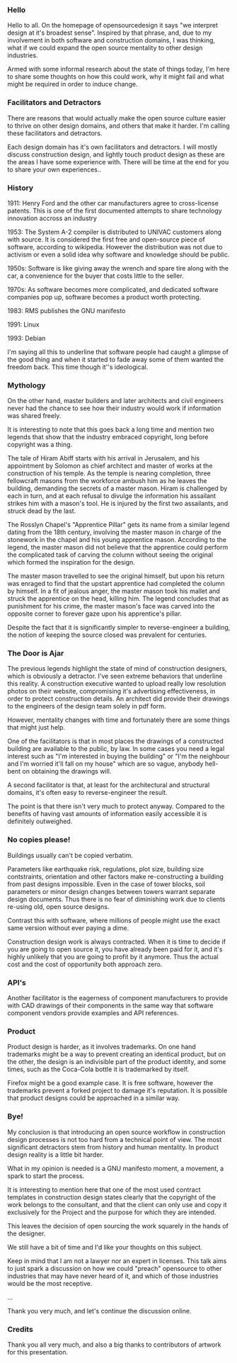 ### Hello

Hello to all. On the homepage of opensourcedesign it says "we interpret design at it's broadest sense". Inspired by that phrase, and, due to my involvement in both software and construction domains, I was thinking, what if we could expand the open source mentality to other design industries.

Armed with some informal research about the state of things today, I'm here to share some thoughts on how this could work, why it might fail and what might be required in order to induce change.


### Facilitators and Detractors

There are reasons that would actually make the open source culture easier to thrive on other design domains, and others that make it harder. I'm calling these facilitators and detractors.

Each design domain has it's own facilitators and detractors. I will mostly discuss construction design, and lightly touch product design as these are the areas I have some experience with. There will be time at the end for you to share your own experiences..


### History

1911: Henry Ford and the other car manufacturers agree to cross-license patents. This is one of the first documented attempts to share technology innovation accross an industry

1953: The System A-2 compiler is distributed to UNIVAC customers along with source. It is considered the first free and open-source piece of software, according to wikipedia. However the distribution was not due to activism or even a solid idea why software and knowledge should be public.

1950s: Software is like giving away the wrench and spare tire along with the car, a convenience for the buyer that costs little to the seller.

1970s: As software becomes more complicated, and dedicated software companies pop up, software becomes a product worth protecting.

1983: RMS publishes the GNU manifesto

1991: Linux

1993: Debian

I'm saying all this to underline that software people had caught a glimpse of the good thing and when it started to fade away some of them wanted the freedom back. This time though it''s ideological.


### Mythology

On the other hand, master builders and later architects and civil engineers never had the chance to see how their industry would work if information was shared freely.

It is interesting to note that this goes back a long time and mention two legends that show that the industry embraced copyright, long before copyright was a thing.

The tale of Hiram Abiff starts with his arrival in Jerusalem, and his appointment by Solomon as chief architect and master of works at the construction of his temple. As the temple is nearing completion, three fellowcraft masons from the workforce ambush him as he leaves the building, demanding the secrets of a master mason. Hiram is challenged by each in turn, and at each refusal to divulge the information his assailant strikes him with a mason's tool. He is injured by the first two assailants, and struck dead by the last.

The Rosslyn Chapel's "Apprentice Pillar" gets its name from a similar legend dating from the 18th century, involving the master mason in charge of the stonework in the chapel and his young apprentice mason. According to the legend, the master mason did not believe that the apprentice could perform the complicated task of carving the column without seeing the original which formed the inspiration for the design.

The master mason travelled to see the original himself, but upon his return was enraged to find that the upstart apprentice had completed the column by himself. In a fit of jealous anger, the master mason took his mallet and struck the apprentice on the head, killing him. The legend concludes that as punishment for his crime, the master mason's face was carved into the opposite corner to forever gaze upon his apprentice's pillar. 

Despite the fact that it is significantly simpler to reverse-engineer a building, the notion of keeping the source closed was prevalent for centuries.


### The Door is Ajar

The previous legends highlight the state of mind of construction designers, which is obviously a detractor. I've seen extreme behaviors that underline this reality. A construction executive wanted to upload really low resolution photos on their website, compromising it's advertising effectiveness, in order to protect construction details. An architect did provide their drawings to the engineers of the design team solely in pdf form.

However, mentality changes with time and fortunately there are some things that might just help.

One of the facilitators is that in most places the drawings of a constructed building are available to the public, by law. In some cases you need a legal interest such as "I'm interested in buying the building" or "I'm the neighbour and I'm worried it'll fall on my house" which are so vague, anybody hell-bent on obtaining the drawings will.

A second facilitator is that, at least for the architectural and structural domains, it's often easy to reverse-engineer the result.

The point is that there isn't very much to protect anyway. Compared to the benefits of having vast amounts of information easily accessible it is definitely outweighed. 


### No copies please!

Buildings usually can't be copied verbatim. 

Parameters like earthquake risk, regulations, plot size, building size contstraints, orientation and other factors make re-constructing a building from past designs impossible. Even in the case of tower blocks, soil parameters or minor design changes between towers warrant separate design documents. Thus there is no fear of diminishing work due to clients re-using old, open source designs.

Contrast this with software, where millions of people might use the exact same version without ever paying a dime.

Construction design work is always contracted. When it is time to decide if you are going to open source it, you have already been paid for it, and it's highly unlikely that you are going to profit by it anymore. Thus the actual cost and the cost of opportunity both approach zero.


### API's

Another facilitator is the eagerness of component manufacturers to provide with CAD drawings of their components in the same way that software component vendors provide examples and API references.


### Product

Product design is harder, as it involves trademarks. On one hand trademarks might be a way to prevent creating an identical product, but on the other, the design is an indivisible part of the product identity, and some times, such as the Coca-Cola bottle it is trademarked by itself.

Firefox might be a good example case. It is free software, however the trademarks prevent a forked project to damage it's reputation. It is possible that product designs could be approached in a similar way.


### Bye!

My conclusion is that introducing an open source workflow in construction design processes is not too hard from a technical point of view. The most significant detractors stem from history and human mentality. In product design reality is a little bit harder.

What in my opinion is needed is a GNU manifesto moment, a movement, a spark to start the process.

It is interesting to mention here that one of the most used contract templates in construction design states clearly that the copyright of the work belongs to the consultant, and that the client can only use and copy it exclusively for the Project and the purpose for which they are intended.

This leaves the decision of open sourcing the work squarely in the hands of the designer.

We still have a bit of time and I'd like your thoughts on this subject.

Keep in mind that I am not a lawyer nor an expert in licenses. This talk aims to just spark a discussion on how we could "preach" opensource to other industries that may have never heard of it, and which of those industries would be the most receptive. 

...

Thank you very much, and let's continue the discussion online.

### Credits

Thank you all very much, and also a big thanks to contributors of artwork for this presentation.



